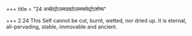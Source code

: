 +++
title = "24 अच्छेद्योऽयमदाह्योऽयमक्लेद्योऽशोष्य"

+++
2.24 This Self cannot be cut, burnt, wetted, nor dried up. It is
eternal, all-pervading, stable, immovable and ancient.
